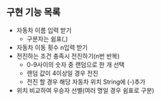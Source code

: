 ## 구현 기능 목록

- 자동차 이름 입력 받기
  - 구분자는 쉼표(,)
- 자동차 이동 횟수 n입력 받기
- 전진하는 조건 충족시 전진하기(n번 반복)
  - 0-9사이의 숫자 중 랜덤으로 한 개 선택
  - 랜덤 값이 4이상일 경우 전진
  - 전진 할 경우 해당 자동차 위치 String에 (-)추가
- 위치 비교하여 우승자 선별(여러 명일 경우 쉼표로 구분)